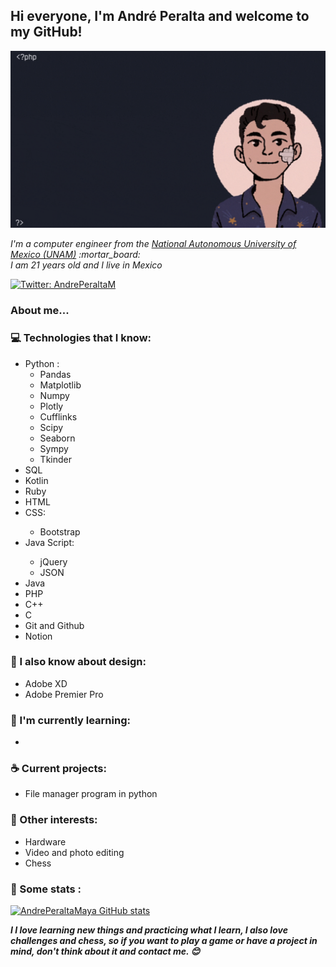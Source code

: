 <h2> Hi everyone, I'm André Peralta and welcome to my GitHub!</h2>

<img src="https://raw.githubusercontent.com/AndrePeraltaMaya/AndrePeraltaMaya/main/imageGif.gif" alt="Welcome!" />

<p><em>I'm a computer engineer from the <a href="https://www.unam.mx/"> National Autonomous University of Mexico (UNAM)</a>  :mortar_board:
<br> I am 21 years old and I live in Mexico </p></em>

[![Twitter: AndrePeraltaM](https://img.shields.io/twitter/follow/AndrePeraltaM?style=social)](https://twitter.com/AndrePeraltaM)


### About me...  


### :computer: Technologies that I know:


<ul>
    <li style ="color=red;" >Python :
        <ul>
            <li>Pandas</li>
            <li>Matplotlib</li> 
            <li>Numpy</li>     
            <li>Plotly</li>    
            <li>Cufflinks</li>    
            <li>Scipy</li>    
            <li>Seaborn</li>    
            <li>Sympy</li>
            <li>Tkinder</li>
        </ul>
    </li>
    <li>SQL</li>
    <li>Kotlin</li>
    <li>Ruby</li>    
    <li>HTML</li>
    <li>CSS:</li>
        <ul>
            <li>Bootstrap</li>
        </ul>
    <li>Java Script:</li>
        <ul>
               <li>jQuery</li>
               <li>JSON</li>
        </ul>
    <li>Java</li>
    <li>PHP</li>
    <li>C++</li>
    <li>C</li>
    <li>Git and Github</li>
    <li>Notion</li>
</ul>           
      
### :art: I also know about design:
<ul>
    <li>Adobe XD</li>
    <li>Adobe Premier Pro</li>
</ul>  
      



### :closed_book: I'm currently learning:
<ul>
    <li></li>
</ul> 


### :coffee: Current projects:
<ul>
    <li>File manager program in python</li>
</ul>

### :tada: Other interests:

<ul>
    <li>Hardware</li>
    <li>Video and photo editing</li>
    <li>Chess</li>
</ul>


### :floppy_disk: Some stats :
[![AndrePeraltaMaya GitHub stats](https://github-readme-stats.vercel.app/api?username=AndrePeraltaMaya)](https://github.com/AndrePeraltaMaya/github-readme-stats)


<em><b>I I love learning new things and practicing what I learn, I also love challenges and chess, so if you want to play a game or have a project in mind, don't think about it and contact me. :blush: </b></em>

